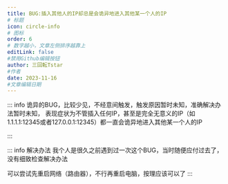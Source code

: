 ```yaml
---
title: BUG:插入其他人的IP却总是会诡异地进入其他某一个人的IP
# 标题
icon: circle-info
# 图标
order: 6
# 数字越小，文章左侧排序越靠上
editLink: false
#禁用Github编辑按钮
author: 三回転Tstar
#作者
date: 2023-11-16
#文章编辑日期
---
```



::: info 
诡异的BUG，比较少见，不经意间触发，触发原因暂时未知，准确解决办法暂时未知，
表现症状为不管插入任何IP，甚至是完全无意义的IP（如1.1.1.1:12345或者127.0.0.1:12345）都一直会诡异地进入其他某一个人的IP

:::

::: info 解决办法
我个人是很久之前遇到过一次这个BUG，当时随便应付过去了，没有细致检查解决办法

可以尝试先重启网络（路由器），不行再重启电脑，按理应该可以了
:::



